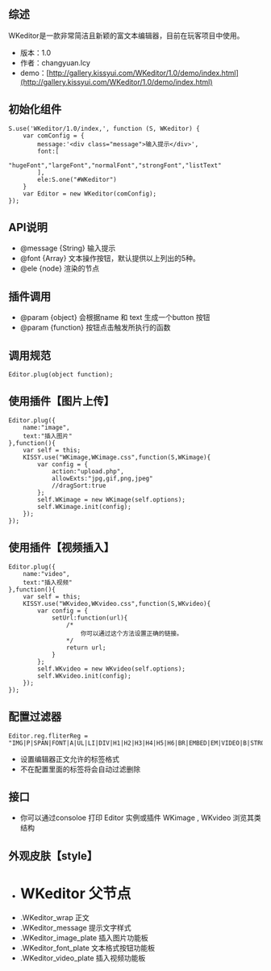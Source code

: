 ## 综述

WKeditor是一款非常简洁且新颖的富文本编辑器，目前在玩客项目中使用。

* 版本：1.0
* 作者：changyuan.lcy
* demo：[http://gallery.kissyui.com/WKeditor/1.0/demo/index.html](http://gallery.kissyui.com/WKeditor/1.0/demo/index.html)

## 初始化组件

    S.use('WKeditor/1.0/index,', function (S, WKeditor) {
        var comConfig = {
            message:'<div class="message">输入提示</div>',
            font:[
                "hugeFont","largeFont","normalFont","strongFont","listText"
            ],
            ele:S.one("#WKeditor")
        }
        var Editor = new WKeditor(comConfig);
    });

## API说明
* @message {String} 输入提示
* @font {Array} 文本操作按钮，默认提供以上列出的5种。
* @ele {node} 渲染的节点

## 插件调用
* @param {object} 会根据name 和 text 生成一个button 按钮
* @param {function} 按钮点击触发所执行的函数

## 调用规范

    Editor.plug(object function);


##  使用插件【图片上传】

    Editor.plug({
        name:"image",
        text:"插入图片"
    },function(){
        var self = this;
        KISSY.use("WKimage,WKimage.css",function(S,WKimage){
            var config = {
                action:"upload.php",
                allowExts:"jpg,gif,png,jpeg"
                //dragSort:true
            };
            self.WKimage = new WKimage(self.options);
            self.WKimage.init(config);
        });
    });


##  使用插件【视频插入】


    Editor.plug({
        name:"video",
        text:"插入视频"
    },function(){
        var self = this;
        KISSY.use("WKvideo,WKvideo.css",function(S,WKvideo){
            var config = {
                setUrl:function(url){
                    /*
                        你可以通过这个方法设置正确的链接。
                    */
                    return url;
                }
            };
            self.WKvideo = new WKvideo(self.options);
            self.WKvideo.init(config);
        });
    });

## 配置过滤器

    Editor.reg.fliterReg = "IMG|P|SPAN|FONT|A|UL|LI|DIV|H1|H2|H3|H4|H5|H6|BR|EMBED|EM|VIDEO|B|STRONG|U|LABEL|BIG|S|I|OL|DL|DD|DT|SUB|SUP" 

* 设置编辑器正文允许的标签格式
* 不在配置里面的标签将会自动过滤删除


## 接口
* 你可以通过consoloe 打印 Editor 实例或插件 WKimage , WKvideo 浏览其类结构

## 外观皮肤【style】
* # WKeditor 父节点
* .WKeditor_wrap 正文
* .WKeditor_message 提示文字样式
* .WKeditor_image_plate 插入图片功能板
* .WKeditor_font_plate 文本格式按钮功能板
* .WKeditor_video_plate 插入视频功能板
